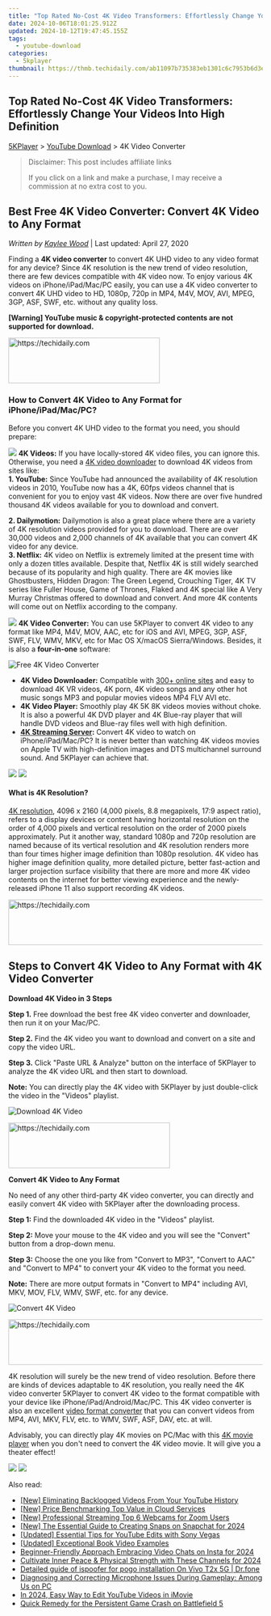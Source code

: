 ```yaml
---
title: "Top Rated No-Cost 4K Video Transformers: Effortlessly Change Your Videos Into High Definition"
date: 2024-10-06T18:01:25.912Z
updated: 2024-10-12T19:47:45.155Z
tags:
  - youtube-download
categories:
  - 5kplayer
thumbnail: https://thmb.techidaily.com/ab11097b735383eb1301c6c7953b6d3e90027241dcabace0ad8db43fe24b30d7.jpg
---
```


## Top Rated No-Cost 4K Video Transformers: Effortlessly Change Your Videos Into High Definition

[5KPlayer](https://tools.techidaily.com/5kplayer/products/) \> [YouTube Download](https://tools.techidaily.com/5kplayer/youtube-download/) \> 4K Video Converter

>  Disclaimer: This post includes affiliate links
>
>  If you click on a link and make a purchase, I may receive a commission at no extra cost to you.
>

## Best Free 4K Video Converter: Convert 4K Video to Any Format

 _Written by [Kaylee Wood](https://www.quora.com/profile/Amanda-Hu-21)_ | Last updated: April 27, 2020 

Finding a **4K video converter** to convert 4K UHD video to any video format for any device? Since 4K resolution is the new trend of video resolution, there are few devices compatible with 4K video now. To enjoy various 4K videos on iPhone/iPad/Mac/PC easily, you can use a 4K video converter to convert 4K UHD video to HD, 1080p, 720p in MP4, M4V, MOV, AVI, MPEG, 3GP, ASF, SWF, etc. without any quality loss.

**\[Warning\] YouTube music & copyright-protected contents are not supported for download.**

<!-- affiliate ads begin -->
<a href="https://aligracehair.sjv.io/c/5597632/2016165/19272" target="_top" id="2016165">
  <img src="//a.impactradius-go.com/display-ad/19272-2016165" border="0" alt="https://techidaily.com" width="300" height="90"/>
</a>
<img height="0" width="0" src="https://aligracehair.sjv.io/i/5597632/2016165/19272" style="position:absolute;visibility:hidden;" border="0" />
<!-- affiliate ads end -->

### **How to Convert 4K Video to Any Format for iPhone/iPad/Mac/PC?**

Before you convert 4K UHD video to the format you need, you should prepare:

![](https://www.5kplayer.com/youtube-download/../seoimg/1.png) **4K Videos:** If you have locally-stored 4K video files, you can ignore this. Otherwise, you need a [4K video downloader](https://tools.techidaily.com/5kplayer/youtube-download/) to download 4K videos from sites like:  
**1\. YouTube:** Since YouTube had announced the availability of 4K resolution videos in 2010, YouTube now has a 4K, 60fps videos channel that is convenient for you to enjoy vast 4K videos. Now there are over five hundred thousand 4K videos available for you to download and convert.  

**2\. Dailymotion:** Dailymotion is also a great place where there are a variety of 4K resolution videos provided for you to download. There are over 30,000 videos and 2,000 channels of 4K available that you can convert 4K video for any device.   
**3\. Netflix:** 4K video on Netflix is extremely limited at the present time with only a dozen titles available. Despite that, Netflix 4K is still widely searched because of its popularity and high quality. There are 4K movies like Ghostbusters, Hidden Dragon: The Green Legend, Crouching Tiger, 4K TV series like Fuller House, Game of Thrones, Flaked and 4K special like A Very Murray Christmas offered to download and convert. And more 4K contents will come out on Netflix according to the company.

![](https://www.5kplayer.com/youtube-download/../seoimg/2.png) **4K Video Converter:** You can use 5KPlayer to convert 4K video to any format like MP4, M4V, MOV, AAC, etc for iOS and AVI, MPEG, 3GP, ASF, SWF, FLV, WMV, MKV, etc for Mac OS X/macOS Sierra/Windows. Besides, it is also a **four-in-one** software: 

![Free 4K Video Converter](https://www.5kplayer.com/youtube-download/img/5kplayer-icon-1202.png) 

* **4K Video Downloader:** Compatible with [300+ online sites](https://tools.techidaily.com/5kplayer/youtube-download/) and easy to download 4K VR videos, 4K porn, 4K video songs and any other hot music songs MP3 and popular movies videos MP4 FLV AVI etc.
* **4K Video Player:** Smoothly play 4K 5K 8K videos movies without choke. It is also a powerful 4K DVD player and 4K Blue-ray player that will handle DVD videos and Blue-ray files well with high definition.
* **[4K Streaming Server](https://tools.techidaily.com/5kplayer/airplay/):** Convert 4K video to watch on iPhone/iPad/Mac/PC? It is never better than watching 4K videos movies on Apple TV with high-definition images and DTS multichannel surround sound. And 5KPlayer can achieve that.

[![](https://www.5kplayer.com/youtube-download/../button/freedownwhitewin.png)](https://tools.techidaily.com/5kplayer/products/) [![](https://www.5kplayer.com/youtube-download/../button/freedownbackmac.png)](https://tools.techidaily.com/5kplayer/products/) 

#### **What is 4K Resolution?**

[4K resolution](https://tools.techidaily.com/5kplayer/video-music-player/), 4096 x 2160 (4,000 pixels, 8.8 megapixels, 17:9 aspect ratio), refers to a display devices or content having horizontal resolution on the order of 4,000 pixels and vertical resolution on the order of 2000 pixels approximately. Put it another way, standard 1080p and 720p resolution are named because of its vertical resolution and 4K resolution renders more than four times higher image definition than 1080p resolution. 4K video has higher image definition quality, more detailed picture, better fast-action and larger projection surface visibility that there are more and more 4K video contents on the internet for better viewing experience and the newly-released iPhone 11 also support recording 4K videos.

<!-- affiliate ads begin -->
<a href="https://appsumo.8odi.net/c/5597632/2151884/7443" target="_top" id="2151884">
  <img src="//a.impactradius-go.com/display-ad/7443-2151884" border="0" alt="https://techidaily.com" width="728" height="90"/>
</a>
<img height="0" width="0" src="https://appsumo.8odi.net/i/5597632/2151884/7443" style="position:absolute;visibility:hidden;" border="0" />
<!-- affiliate ads end -->

## Steps to Convert 4K Video to Any Format with 4K Video Converter

**Download 4K Video in 3 Steps**

**Step 1.** Free download the best free 4K video converter and downloader, then run it on your Mac/PC.

**Step 2.** Find the 4K video you want to download and convert on a site and copy the video URL.

**Step 3.** Click "Paste URL & Analyze" button on the interface of 5KPlayer to analyze the 4K video URL and then start to download.

**Note:** You can directly play the 4K video with 5KPlayer by just double-click the video in the "Videos" playlist.

![Download 4K Video](https://www.5kplayer.com/youtube-download/img/download-game-of-thrones-6.jpg) 

<!-- affiliate ads begin -->
<a href="https://aligracehair.sjv.io/c/5597632/2135415/19272" target="_top" id="2135415">
  <img src="//a.impactradius-go.com/display-ad/19272-2135415" border="0" alt="https://techidaily.com" width="320" height="90"/>
</a>
<img height="0" width="0" src="https://aligracehair.sjv.io/i/5597632/2135415/19272" style="position:absolute;visibility:hidden;" border="0" />
<!-- affiliate ads end -->

**Convert 4K Video to Any Format**

No need of any other third-party 4K video converter, you can directly and easily convert 4K video with 5KPlayer after the downloading process.

**Step 1:** Find the downloaded 4K video in the "Videos" playlist.

**Step 2:** Move your mouse to the 4K video and you will see the "Convert" button from a drop-down menu.

**Step 3:** Choose the one you like from "Convert to MP3", "Convert to AAC" and "Convert to MP4" to convert your 4K video to the format you need.

**Note:** There are more output formats in "Convert to MP4" including AVI, MKV, MOV, FLV, WMV, SWF, etc. for any device.

![Convert 4K Video](https://www.5kplayer.com/youtube-download/img/convert-game-of-thrones-6.jpg) 

<!-- affiliate ads begin -->
<a href="https://aidotcom.pxf.io/c/5597632/2134502/19576" target="_top" id="2134502">
  <img src="//a.impactradius-go.com/display-ad/19576-2134502" border="0" alt="https://techidaily.com" width="672" height="90"/>
</a>
<img height="0" width="0" src="https://aidotcom.pxf.io/i/5597632/2134502/19576" style="position:absolute;visibility:hidden;" border="0" />
<!-- affiliate ads end -->

4K resolution will surely be the new trend of video resolution. Before there are kinds of devices adaptable to 4K resolution, you really need the 4K video converter 5KPlayer to convert 4K video to the format compatible with your device like iPhone/iPad/Android/Mac/PC. This 4K video converter is also an excellent [video format converter](https://tools.techidaily.com/5kplayer/youtube-download/) that you can convert videos from MP4, AVI, MKV, FLV, etc. to WMV, SWF, ASF, DAV, etc. at will.

Advisably, you can directly play 4K movies on PC/Mac with this [4K movie player](https://tools.techidaily.com/5kplayer/video-music-player/) when you don't need to convert the 4K video movie. It will give you a theater effect!

[![](https://www.5kplayer.com/youtube-download/../button/freedownwhitewin.png)](https://tools.techidaily.com/5kplayer/products/) [![](https://www.5kplayer.com/youtube-download/../button/freedownbackmac.png)](https://tools.techidaily.com/5kplayer/products/)

<ins class="adsbygoogle"
     style="display:block"
     data-ad-format="autorelaxed"
     data-ad-client="ca-pub-7571918770474297"
     data-ad-slot="1223367746"></ins>

<ins class="adsbygoogle"
     style="display:block"
     data-ad-client="ca-pub-7571918770474297"
     data-ad-slot="8358498916"
     data-ad-format="auto"
     data-full-width-responsive="true"></ins>

<span class="atpl-alsoreadstyle">Also read:</span>
<div><ul>
<li><a href="https://youtube-video-recordings.techidaily.com/new-eliminating-backlogged-videos-from-your-youtube-history/"><u>[New] Eliminating Backlogged Videos From Your YouTube History</u></a></li>
<li><a href="https://extra-guidance.techidaily.com/new-price-benchmarking-top-value-in-cloud-services/"><u>[New] Price Benchmarking Top Value in Cloud Services</u></a></li>
<li><a href="https://extra-support.techidaily.com/new-professional-streaming-top-6-webcams-for-zoom-users/"><u>[New] Professional Streaming Top 6 Webcams for Zoom Users</u></a></li>
<li><a href="https://snapchat-videos.techidaily.com/new-the-essential-guide-to-creating-snaps-on-snapchat-for-2024/"><u>[New] The Essential Guide to Creating Snaps on Snapchat for 2024</u></a></li>
<li><a href="https://youtube-video-recordings.techidaily.com/updated-essential-tips-for-youtube-edits-with-sony-vegas/"><u>[Updated] Essential Tips for YouTube Edits with Sony Vegas</u></a></li>
<li><a href="https://fox-links.techidaily.com/updated-exceptional-book-video-examples/"><u>[Updated] Exceptional Book Video Examples</u></a></li>
<li><a href="https://instagram-clips.techidaily.com/beginner-friendly-approach-embracing-video-chats-on-insta-for-2024/"><u>Beginner-Friendly Approach Embracing Video Chats on Insta for 2024</u></a></li>
<li><a href="https://youtube-video-recordings.techidaily.com/cultivate-inner-peace-and-physical-strength-with-these-channels-for-2024/"><u>Cultivate Inner Peace & Physical Strength with These Channels for 2024</u></a></li>
<li><a href="https://change-location.techidaily.com/detailed-guide-of-ispoofer-for-pogo-installation-on-vivo-t2x-5g-drfone-by-drfone-virtual-android/"><u>Detailed guide of ispoofer for pogo installation On Vivo T2x 5G | Dr.fone</u></a></li>
<li><a href="https://program-issues.techidaily.com/diagnosing-and-correcting-microphone-issues-during-gameplay-among-us-on-pc/"><u>Diagnosing and Correcting Microphone Issues During Gameplay: Among Us on PC</u></a></li>
<li><a href="https://youtube-video-recordings.techidaily.com/in-2024-easy-way-to-edit-youtube-videos-in-imovie/"><u>In 2024, Easy Way to Edit YouTube Videos in iMovie</u></a></li>
<li><a href="https://win-solutions.techidaily.com/quick-remedy-for-the-persistent-game-crash-on-battlefield-5/"><u>Quick Remedy for the Persistent Game Crash on Battlefield 5</u></a></li>
</ul></div>

